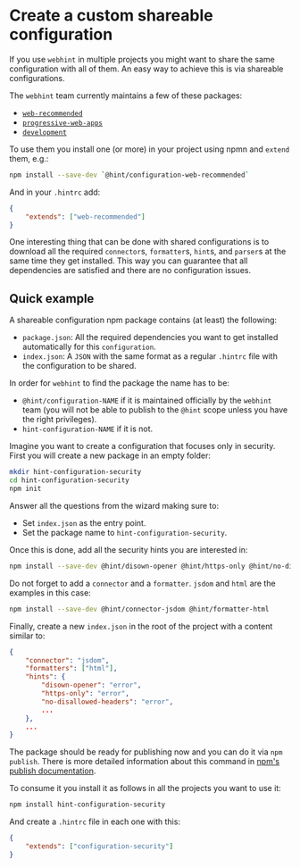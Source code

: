 # Create a custom shareable configuration

If you use `webhint` in multiple projects you might want to share
the same configuration with all of them. An easy way to achieve this
is via shareable configurations.

The `webhint` team currently maintains a few of these packages:

* [`web-recommended`][configuration-web-recommended]
* [`progressive-web-apps`][configuration-progressive-web-apps]
* [`development`][configuration-development]

To use them you install one (or more) in your project using npmn and
`extend` them, e.g.:

```bash
npm install --save-dev `@hint/configuration-web-recommended`
```

And in your `.hintrc` add:

```json
{
    "extends": ["web-recommended"]
}
```

One interesting thing that can be done with shared configurations is
to download all the required `connector`s, `formatter`s, `hint`s, and
`parser`s at the same time they get installed. This way you can guarantee
that all dependencies are satisfied and there are no configuration issues.

## Quick example

A shareable configuration npm package contains (at least) the following:

* `package.json`: All the required dependencies you want to get installed
  automatically for this `configuration`.
* `index.json`: A `JSON` with the same format as a regular `.hintrc` file
  with the configuration to be shared.

In order for `webhint` to find the package the name has to be:

* `@hint/configuration-NAME` if it is maintained officially by the
  `webhint` team (you will not be able to publish to the `@hint` scope
  unless you have the right privileges).
* `hint-configuration-NAME` if it is not.

Imagine you want to create a configuration that focuses only in security.
First you will create a new package in an empty folder:

```bash
mkdir hint-configuration-security
cd hint-configuration-security
npm init
```

Answer all the questions from the wizard making sure to:

* Set `index.json` as the entry point.
* Set the package name to `hint-configuration-security`.

Once this is done, add all the security hints you are interested in:

```bash
npm install --save-dev @hint/disown-opener @hint/https-only @hint/no-disallowed-headers ...
```

Do not forget to add a `connector` and a `formatter`. `jsdom` and `html`
are the examples in this case:

```bash
npm install --save-dev @hint/connector-jsdom @hint/formatter-html
```

Finally, create a new `index.json` in the root of the project with a
content similar to:

```json
{
    "connector": "jsdom",
    "formatters": ["html"],
    "hints": {
        "disown-opener": "error",
        "https-only": "error",
        "no-disallowed-headers": "error",
        ...
    },
    ...
}
```

The package should be ready for publishing now and you can do it via
`npm publish`. There is more detailed information about this command
in [npm's publish documentation][npm publish].

To consume it you install it as follows in all the projects you want
to use it:

```bash
npm install hint-configuration-security
```

And create a `.hintrc` file in each one with this:

```json
{
    "extends": ["configuration-security"]
}
```

<!-- Link labels -->

[configuration-development]: https://www.npmjs.com/package/@hint/configuration-development
[configuration-progressive-web-apps]: https://www.npmjs.com/package/@hint/configuration-progressive-web-apps
[configuration-web-recommended]: https://npmjs.com/package/@hint/configuration-web-recommended
[npm publish]: https://docs.npmjs.com/cli/publish
